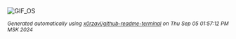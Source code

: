 <div align="justify">
<picture>
    <source media="(prefers-color-scheme: dark)" srcset="https://i.ibb.co/h83JnFF/output-gif.gif">
    <source media="(prefers-color-scheme: light)" srcset="https://i.ibb.co/h83JnFF/output-gif.gif">
    <img alt="GIF_OS" src="https://i.ibb.co/h83JnFF/output-gif.gif">
</picture>

<sub><i>Generated automatically using [x0rzavi/github-readme-terminal](https://github.com/x0rzavi/github-readme-terminal) on Thu Sep 05 01:57:12 PM MSK 2024</i></sub>

</div>

<!-- Image deletion URL: https://ibb.co/cT4Sphh/b2cef3e3f79842256ef3014c55b7656e -->
